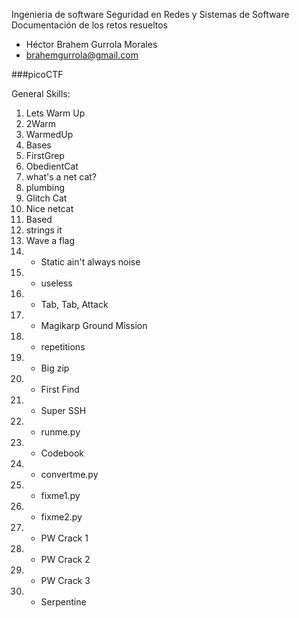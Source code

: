 Ingenieria de software
Seguridad en Redes y Sistemas de Software
Documentación de los retos resueltos

- Héctor Brahem Gurrola Morales
- brahemgurrola@gmail.com

###picoCTF

General Skills:
1. Lets Warm Up
2. 2Warm
3. WarmedUp
4. Bases
5. FirstGrep
6. ObedientCat
7. what's a net cat?
8. plumbing
9. Glitch Cat
10. Nice netcat
11. Based
12. strings it
13. Wave a flag
14.  - Static ain't always noise
15. - useless
16. - Tab, Tab, Attack
17. - Magikarp Ground Mission
18. - repetitions
19. - Big zip
20. - First Find
21. - Super SSH 
22. - runme.py
23. - Codebook
24. - convertme.py
25. - fixme1.py
26. - fixme2.py
27. - PW Crack 1
28. - PW Crack 2
29. - PW Crack 3
30. - Serpentine

